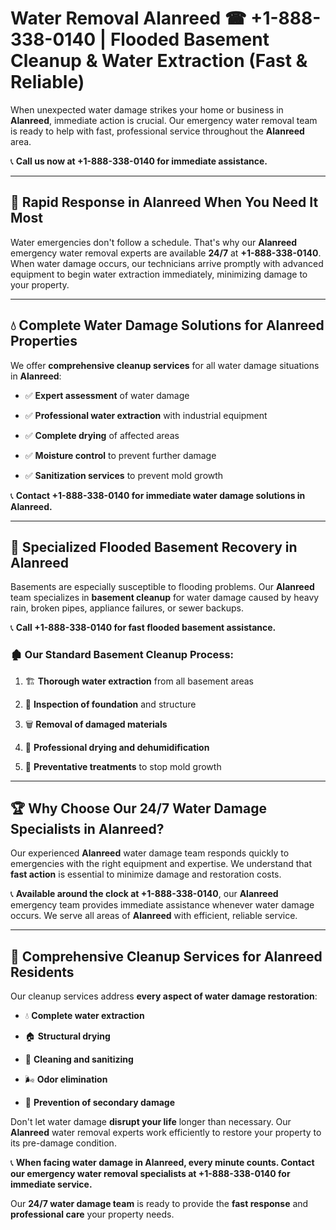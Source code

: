 # Water Removal Alanreed ☎ +1-888-338-0140 | Flooded Basement Cleanup & Water Extraction (Fast & Reliable)

When unexpected water damage strikes your home or business in **Alanreed**, immediate action is crucial. Our emergency water removal team is ready to help with fast, professional service throughout the **Alanreed** area. 

📞 **Call us now at +1-888-338-0140 for immediate assistance.**
---
## 🚀 Rapid Response in Alanreed When You Need It Most
Water emergencies don't follow a schedule. That's why our **Alanreed** emergency water removal experts are available **24/7** at **+1-888-338-0140**. When water damage occurs, our technicians arrive promptly with advanced equipment to begin water extraction immediately, minimizing damage to your property.
---
## 💧 Complete Water Damage Solutions for Alanreed Properties
We offer **comprehensive cleanup services** for all water damage situations in **Alanreed**:
- ✅ **Expert assessment** of water damage  
- ✅ **Professional water extraction** with industrial equipment  
- ✅ **Complete drying** of affected areas  
- ✅ **Moisture control** to prevent further damage  
- ✅ **Sanitization services** to prevent mold growth  
📞 **Contact +1-888-338-0140 for immediate water damage solutions in Alanreed.**
---
## 🌊 Specialized Flooded Basement Recovery in Alanreed
Basements are especially susceptible to flooding problems. Our **Alanreed** team specializes in **basement cleanup** for water damage caused by heavy rain, broken pipes, appliance failures, or sewer backups. 
📞 **Call +1-888-338-0140 for fast flooded basement assistance.**
### 🏚️ Our Standard Basement Cleanup Process:
1. 🏗️ **Thorough water extraction** from all basement areas  
2. 🔎 **Inspection of foundation** and structure  
3. 🗑️ **Removal of damaged materials**  
4. 💨 **Professional drying and dehumidification**  
5. 🚫 **Preventative treatments** to stop mold growth  
---
## 🏆 Why Choose Our 24/7 Water Damage Specialists in Alanreed?
Our experienced **Alanreed** water damage team responds quickly to emergencies with the right equipment and expertise. We understand that **fast action** is essential to minimize damage and restoration costs.
📞 **Available around the clock at +1-888-338-0140**, our **Alanreed** emergency team provides immediate assistance whenever water damage occurs. We serve all areas of **Alanreed** with efficient, reliable service.
---
## 🧹 Comprehensive Cleanup Services for Alanreed Residents
Our cleanup services address **every aspect of water damage restoration**:
- 💧 **Complete water extraction**  
- 🏠 **Structural drying**  
- 🧼 **Cleaning and sanitizing**  
- 🌬️ **Odor elimination**  
- 🚫 **Prevention of secondary damage**  
Don't let water damage **disrupt your life** longer than necessary. Our **Alanreed** water removal experts work efficiently to restore your property to its pre-damage condition.
📞 **When facing water damage in Alanreed, every minute counts. Contact our emergency water removal specialists at +1-888-338-0140 for immediate service.**
Our **24/7 water damage team** is ready to provide the **fast response** and **professional care** your property needs.
